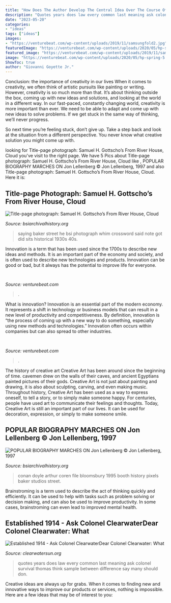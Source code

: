 ```yaml
---
title: "How Does The Author Develop The Central Idea Over The Course Of The Passage ~ Title-page Photograph: Samuel H. Gottscho’s From River House, Cloud"
description: "Quotes years does law every common last meaning ask colonel survival thomas think sample between difference say many should don"
date: "2023-05-20"
categories:
- "ideas"
tags: ["ideas"]
images:
- "https://venturebeat.com/wp-content/uploads/2019/11/samsungfold2.jpg"
featuredImage: "https://venturebeat.com/wp-content/uploads/2020/05/hp-spring-5.jpg"
featured_image: "https://venturebeat.com/wp-content/uploads/2019/11/samsungfold2.jpg"
image: "https://venturebeat.com/wp-content/uploads/2020/05/hp-spring-5.jpg"
ShowToc: true
author: "Giovanni Goyette Jr."
---
```



Conclusion: the importance of creativity in our lives
When it comes to creativity, we often think of artistic pursuits like painting or writing.  However, creativity is so much more than that. It’s about thinking outside the box, coming up with new ideas and solutions, and looking at the world in a different way.
In our fast-paced, constantly changing world, creativity is more important than ever. We need to be able to adapt and come up with new ideas to solve problems. If we get stuck in the same way of thinking, we’ll never progress.

So next time you’re feeling stuck, don’t give up. Take a step back and look at the situation from a different perspective. You never know what creative solution you might come up with.

	

		
looking for Title-page photograph: Samuel H. Gottscho’s From River House, Cloud you've visit to the right page. We have 5 Pics about Title-page photograph: Samuel H. Gottscho’s From River House, Cloud like , POPULAR BIOGRAPHY MARCHES ON Jon Lellenberg © Jon Lellenberg, 1997 and also Title-page photograph: Samuel H. Gottscho’s From River House, Cloud. Here it is:
		
    
## Title-page Photograph: Samuel H. Gottscho’s From River House, Cloud

<img loading=lazy src="http://www.bsiarchivalhistory.org/BSI_Archival_History/Woodys_pt_1_files/droppedImage_11.png" onerror="this.onerror=null;this.src='https://tse1.mm.bing.net/th?id=OIP.0MO0qWBsyz2zJBiUiA805gAAAA&amp;pid=15.1';" alt="Title-page photograph: Samuel H. Gottscho’s From River House, Cloud">

_Source: bsiarchivalhistory.org_

>saying baker street he bsi photograph whim crossword said note got did sits historical 1930s 40s. 

	

Innovation is a term that has been used since the 1700s to describe new ideas and methods. It is an important part of the economy and society, and is often used to describe new technologies and products. Innovation can be good or bad, but it always has the potential to improve life for everyone.

    
## 

<img loading=lazy src="https://venturebeat.com/wp-content/uploads/2020/05/hp-spring-5.jpg" onerror="this.onerror=null;this.src='https://tse2.mm.bing.net/th?id=OIP.fXSXyjRlr5jTrM8LdxvxWQHaFj&amp;pid=15.1';" alt="">

_Source: venturebeat.com_

>. 

	

What is innovation?
Innovation is an essential part of the modern economy. It represents a shift in technology or business models that can result in a new level of productivity and competitiveness. By definition, innovation is “the process of coming up with a new way to do something, especially using new methods and technologies.” Innovation often occurs within companies but can also spread to other industries.

    
## 

<img loading=lazy src="https://venturebeat.com/wp-content/uploads/2019/11/samsungfold2.jpg" onerror="this.onerror=null;this.src='https://tse2.mm.bing.net/th?id=OIP.tN-i_J-D_UqV39h9leL6SgHaDa&amp;pid=15.1';" alt="">

_Source: venturebeat.com_

>. 

	

The history of creative art
Creative Art has been around since the beginning of time. cavemen drew on the walls of their caves, and ancient Egyptians painted pictures of their gods. Creative Art is not just about painting and drawing, it is also about sculpting, carving, and even making music.
Throughout history, Creative Art has been used as a way to express oneself, to tell a story, or to simply make someone happy. For centuries, people have used art to communicate their feelings and thoughts. Today, Creative Art is still an important part of our lives. It can be used for decoration, expression, or simply to make someone smile.

    
## POPULAR BIOGRAPHY MARCHES ON Jon Lellenberg © Jon Lellenberg, 1997

<img loading=lazy src="http://www.bsiarchivalhistory.org/BSI_Archival_History/Lellenberg_-_Coren_and_Booth_files/droppedImage.jpg" onerror="this.onerror=null;this.src='https://tse4.mm.bing.net/th?id=OIP.xDFjeBt60LcXvkWFiyZD3wHaK6&amp;pid=15.1';" alt="POPULAR BIOGRAPHY MARCHES ON Jon Lellenberg © Jon Lellenberg, 1997">

_Source: bsiarchivalhistory.org_

>conan doyle arthur coren file bloomsbury 1995 booth history pixels baker studios street. 

	

Brainstroming is a term used to describe the act of thinking quickly and efficiently. It can be used to help with tasks such as problem solving or decision making, and can also be used to improve productivity. In some cases, brainstroming can even lead to improved mental health.

    
## Established 1914 - ﻿Ask Colonel ClearwaterDear Colonel Clearwater: What

<img loading=lazy src="http://clearwatersun.org/yahoo_site_admin/assets/images/col_cw_from_equinox_issue.98192504_std.png" onerror="this.onerror=null;this.src='https://tse2.mm.bing.net/th?id=OIP.UVUSZrs7f8DVfAAK3ts4rgHaLa&amp;pid=15.1';" alt="Established 1914 - ﻿Ask Colonel ClearwaterDear Colonel Clearwater: What">

_Source: clearwatersun.org_

>quotes years does law every common last meaning ask colonel survival thomas think sample between difference say many should don. 

	

Creative ideas are always up for grabs. When it comes to finding new and innovative ways to improve our products or services, nothing is impossible. Here are a few ideas that may be of interest to you: 

